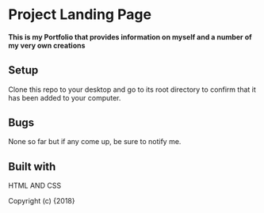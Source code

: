 # Project Landing Page

#### This is my Portfolio that provides information on myself and a number of my very own creations

## Setup
Clone this repo to your desktop and go to its root directory to confirm that it has been added to your computer.

## Bugs
None so far but if any come up, be sure to notify me.

## Built with
HTML AND CSS


Copyright (c) {2018}
